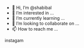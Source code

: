 - 👋 Hi, I’m @shabibal
- 👀 I’m interested in ...
- 🌱 I’m currently learning ...
- 💞️ I’m looking to collaborate on ...
- 📫 How to reach me ...

<!---
shabibal/shabibal is a ✨ special ✨ repository because its `README.md` (this file) appears on your GitHub profile.
You can click the Preview link to take a look at your changes.
--->

instagam
